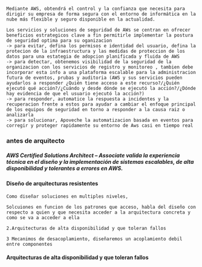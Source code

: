 
~~~
Mediante AWS, obtendrá el control y la confianza que necesita para dirigir su empresa de forma segura con el entorno de informática en la nube más flexible y seguro disponible en la actualidad.

Los servicios y soluciones de seguridad de AWs se centran en ofrecer beneficios estrategicos clave a fin permitirle implementar la postura de seguridad optima para su oganizacion 
-> para evitar, defina los permisos e identidad del usuario, defina la protecion de la infraestructura y las medidas de proteccion de los datos para una estategia de adopcion planificada y fluida de AWS
-> para detectar, obtenemos visibilidad de la seguridad de la organizacion con los servicios de registro y monitoreo , tambien debe incorporar esta info a una plataforma escalable para la administracion futura de eventos, prubas y auditoria (AWS y sus servicios pueden ayudarlos a responder ¿Quién tiene acceso a este recurso?/¿Quién ejecutó qué acción?/¿Cuándo y desde dónde se ejecutó la acción?/¿Dónde hay evidencia de que el usuario ejecutó la acción?)
-> para responder, automatice la respuesta a incidentes y la recuperacion frente a estos para ayudar a cambiar el enfoque principal de los equipos de seguridad en torno a responder a la causa raiz o analizarla 
-> para solucionar, Apoveche la automatizacion basada en eventos para corregir y proteger rapidamente su entorno de Aws casi en tiempo real 

~~~




### antes de arquitecto
##### AWS Certified Solutions Architect – Associate valida la experiencia técnica en el diseño y la implementación de sistemas escalables, de alta disponibilidad y tolerantes a errores en AWS.

#### Diseño de arquitecturas resistentes
~~~
Como diseñar soluciones en multiples niveles, 

Solcuiones en funcion de los patrones que acceso, habla del diseño con respecto a quien y que necesita acceder a la arquitectura concreta y como se va a acceder a ella 

2.Arquitecturas de alta disponibilidad y que toleran fallos 

3 Mecanimos de desacoplamiento, diseñaremos un acoplamiento debil entre componentes 
~~~
#### Arquitecturas de alta disponibilidad y que toleran fallos 
